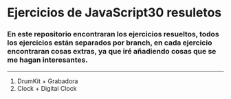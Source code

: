 # Ejercicios de JavaScript30 resuletos

### En este repositorio encontraran los ejercicios resueltos, todos los ejercicios están separados por branch, en cada ejercicio encontraran cosas extras, ya que iré añadiendo cosas que se me hagan interesantes.
---
1. DrumKit + Grabadora
2. Clock + Digital Clock

